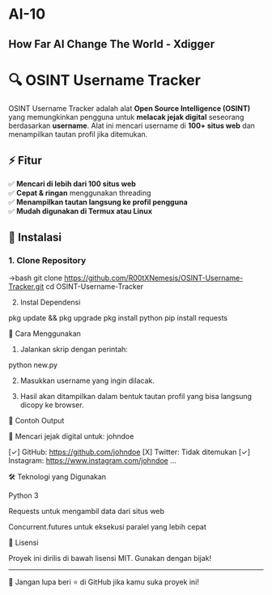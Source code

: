 # AI-10
How Far AI Change The World - Xdigger
-----------------------------

# 🔍 OSINT Username Tracker

OSINT Username Tracker adalah alat **Open Source Intelligence (OSINT)** yang memungkinkan pengguna untuk **melacak jejak digital** seseorang berdasarkan **username**. Alat ini mencari username di **100+ situs web** dan menampilkan tautan profil jika ditemukan.

## ⚡ Fitur
✅ **Mencari di lebih dari 100 situs web**  
✅ **Cepat & ringan** menggunakan threading  
✅ **Menampilkan tautan langsung ke profil pengguna**  
✅ **Mudah digunakan di Termux atau Linux**  

## 📌 Instalasi

### **1. Clone Repository**
->bash
git clone https://github.com/R00tXNemesis/OSINT-Username-Tracker.git
cd OSINT-Username-Tracker

2. Instal Dependensi

pkg update && pkg upgrade
pkg install python
pip install requests

🚀 Cara Menggunakan

1. Jalankan skrip dengan perintah:

python new.py


2. Masukkan username yang ingin dilacak.


3. Hasil akan ditampilkan dalam bentuk tautan profil yang bisa langsung dicopy ke browser.



🎯 Contoh Output

🔎 Mencari jejak digital untuk: johndoe

[✓] GitHub: https://github.com/johndoe
[X] Twitter: Tidak ditemukan
[✓] Instagram: https://www.instagram.com/johndoe
...

🛠 Teknologi yang Digunakan

Python 3

Requests untuk mengambil data dari situs web

Concurrent.futures untuk eksekusi paralel yang lebih cepat


📜 Lisensi

Proyek ini dirilis di bawah lisensi MIT. Gunakan dengan bijak!


---

🚀 Jangan lupa beri ⭐ di GitHub jika kamu suka proyek ini!

